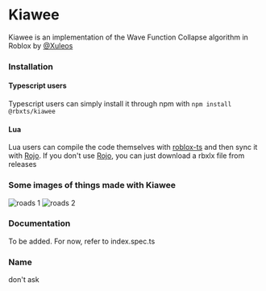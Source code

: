 # Kiawee
Kiawee is an implementation of the Wave Function Collapse algorithm in Roblox by [@Xuleos](https://github.com/Xuleos)

### Installation

#### Typescript users
Typescript users can simply install it through npm with
```npm install @rbxts/kiawee```

#### Lua
Lua users can compile the code themselves with [roblox-ts](https://roblox-ts.github.io) and then sync it with [Rojo](https://rojo.space). If you don't use [Rojo](https://rojo.space), you can just download a rbxlx file from releases

### Some images of things made with Kiawee

![roads 1](https://github.com/Validark/Kiawee/raw/master/assets/roads1.png)
![roads 2](https://github.com/Validark/Kiawee/raw/master/assets/roads2.png)

### Documentation
To be added. For now, refer to index.spec.ts

### Name
don't ask
